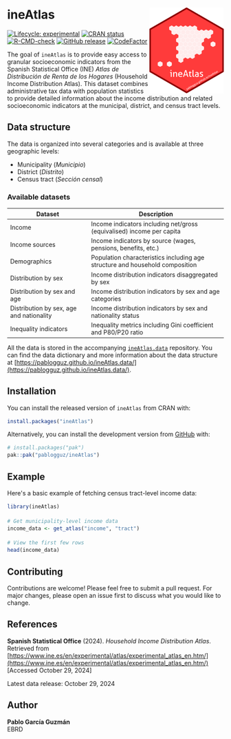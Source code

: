 
# ineAtlas <img src="man/figures/logo.png" align="right" height="200" alt="" />

<!-- badges: start -->
[![Lifecycle: experimental](https://img.shields.io/badge/lifecycle-experimental-orange.svg)](https://lifecycle.r-lib.org/articles/stages.html#experimental)
[![CRAN status](https://www.r-pkg.org/badges/version/ineAtlas)](https://CRAN.R-project.org/package=ineAtlas)
[![R-CMD-check](https://github.com/pablogguz/ineAtlas/actions/workflows/R-CMD-check.yaml/badge.svg)](https://github.com/pablogguz/ineAtlas/actions/workflows/R-CMD-check.yaml)
[![GitHub release](https://img.shields.io/github/v/release/pablogguz/ineAtlas)](https://github.com/pablogguz/ineAtlas/releases)
[![CodeFactor](https://www.codefactor.io/repository/github/pablogguz/ineatlas/badge/main)](https://www.codefactor.io/repository/github/pablogguz/ineatlas/overview/main)
<!-- badges: end -->

The goal of `ineAtlas` is to provide easy access to granular socioeconomic indicators from the Spanish Statistical Office (INE) _Atlas de Distribución de Renta de los Hogares_ (Household Income Distribution Atlas). This dataset combines administrative tax data with population statistics to provide detailed information about the income distribution and related socioeconomic indicators at the municipal, district, and census tract levels.

## Data structure

The data is organized into several categories and is available at three geographic levels:

- Municipality (_Municipio_)
- District (_Distrito_)
- Census tract (_Sección censal_)

### Available datasets
| Dataset | Description |
|---------|------------|
| Income | Income indicators including net/gross (equivalised) income per capita |
| Income sources | Income indicators by source (wages, pensions, benefits, etc.) |
| Demographics | Population characteristics including age structure and household composition |
| Distribution by sex | Income distribution indicators disaggregated by sex |
| Distribution by sex and age | Income distribution indicators by sex and age categories |
| Distribution by sex, age and nationality | Income distribution indicators by sex and nationality status |
| Inequality indicators | Inequality metrics including Gini coefficient and P80/P20 ratio |

All the data is stored in the accompanying [`ineAtlas.data`](https://github.com/pablogguz/ineAtlas.data/) repository. You can find the data dictionary and more information about the data structure at [https://pablogguz.github.io/ineAtlas.data/](https://pablogguz.github.io/ineAtlas.data/).


## Installation

You can install the released version of `ineAtlas` from CRAN with:

``` r
install.packages("ineAtlas")
```

Alternatively, you can install the development version from [GitHub](https://github.com/) with:

``` r
# install.packages("pak")
pak::pak("pablogguz/ineAtlas")
```

## Example

Here's a basic example of fetching census tract-level income data:

``` r
library(ineAtlas)

# Get municipality-level income data
income_data <- get_atlas("income", "tract")

# View the first few rows
head(income_data)
```
## Contributing

Contributions are welcome! Please feel free to submit a pull request. For major changes, please open an issue first to discuss what you would like to change.

## References

**Spanish Statistical Office** (2024). *Household Income Distribution Atlas*. Retrieved from [https://www.ine.es/en/experimental/atlas/experimental_atlas_en.htm/](https://www.ine.es/en/experimental/atlas/experimental_atlas_en.htm/) [Accessed October 29, 2024]

Latest data release: October 29, 2024

## Author

**Pablo García Guzmán**  
EBRD
